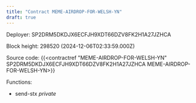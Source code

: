 ```yaml
---
title: "Contract MEME-AIRDROP-FOR-WELSH-YN"
draft: true
---
```

Deployer: SP2DRM5DKDJX6ECFJH9XDT66DZV8FK2H1A27JZHCA


 



Block height: 298520 (2024-12-06T02:33:59.000Z)

Source code: {{<contractref "MEME-AIRDROP-FOR-WELSH-YN" SP2DRM5DKDJX6ECFJH9XDT66DZV8FK2H1A27JZHCA MEME-AIRDROP-FOR-WELSH-YN>}}

Functions:

* send-stx _private_
